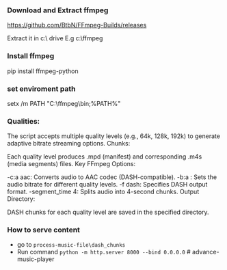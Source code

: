 ### Download and Extract ffmpeg
https://github.com/BtbN/FFmpeg-Builds/releases

Extract it in c:\ drive
E.g c:\ffmpeg

### Install ffmpeg
pip install ffmpeg-python

### set enviroment path
setx /m PATH "C:\ffmpeg\bin;%PATH%"


###  Qualities:

The script accepts multiple quality levels (e.g., 64k, 128k, 192k) to generate adaptive bitrate streaming options.
Chunks:

Each quality level produces .mpd (manifest) and corresponding .m4s (media segments) files.
Key FFmpeg Options:

-c:a aac: Converts audio to AAC codec (DASH-compatible).
-b:a <bitrate>: Sets the audio bitrate for different quality levels.
-f dash: Specifies DASH output format.
-segment_time 4: Splits audio into 4-second chunks.
Output Directory:

DASH chunks for each quality level are saved in the specified directory.


### How to serve content 
 - go to `process-music-file\dash_chunks`
 - Run command `python -m http.server 8000 --bind 0.0.0.0`
#   a d v a n c e - m u s i c - p l a y e r  
 